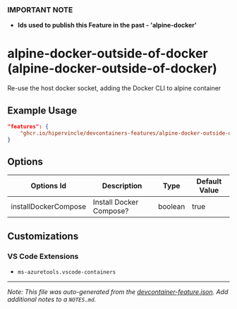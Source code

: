 ### **IMPORTANT NOTE**
- **Ids used to publish this Feature in the past - 'alpine-docker'**

# alpine-docker-outside-of-docker (alpine-docker-outside-of-docker)

Re-use the host docker socket, adding the Docker CLI to alpine container

## Example Usage

```json
"features": {
    "ghcr.io/hipervincle/devcontainers-features/alpine-docker-outside-of-docker:0": {}
}
```

## Options

| Options Id | Description | Type | Default Value |
|-----|-----|-----|-----|
| installDockerCompose | Install Docker Compose? | boolean | true |

## Customizations

### VS Code Extensions

- `ms-azuretools.vscode-containers`



---

_Note: This file was auto-generated from the [devcontainer-feature.json](https://github.com/hipervincle/devcontainers-features/blob/main/src/alpine-docker-outside-of-docker/devcontainer-feature.json).  Add additional notes to a `NOTES.md`._
